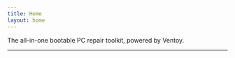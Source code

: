 ```yaml
---
title: Home
layout: home
---
```


The all-in-one bootable PC repair toolkit, powered by Ventoy.

----

